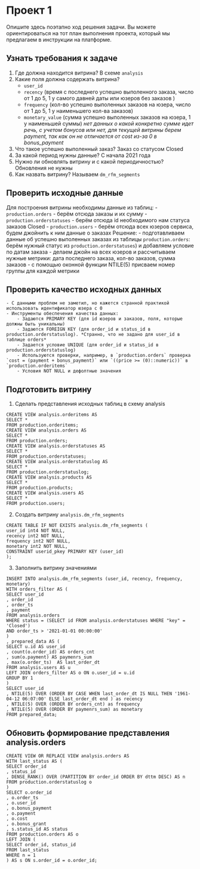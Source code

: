 # Проект 1
Опишите здесь поэтапно ход решения задачи. Вы можете ориентироваться на тот план выполнения проекта, который мы предлагаем в инструкции на платформе.
## Узнать требования к задаче
1. Где должна находится витрина? В схеме `analysis`
2. Какие поля должна содержать витрина? 
	- `user_id`
	- `recency` (время с последнего успешно выполенного заказа, число от 1 до 5, 1 у самого давней даты или юзеров без заказов )
	- `frequency` (кол-во успешно выполенных заказов на юзера, число от 1 до 5, 1 у наименьшего кол-ва заказов)
	- `monetary_value` (сумма успешно выполенных заказов на юзера, 1 у наименьшей суммы) *нет данных о какой конкретно сумме идет речь, с учетом бонусов или нет, для текущей витрины берем payment, так как он не отличается от cost из-за 0 в bonus_payment*
3. Что такое успешно выполенный заказ? Заказ со статусом Closed
4. За какой период нужны данные? С начала 2021 года
5. Нужно ли обновлять витрину и с какой периодичностью? Обновления не нужны
6. Как назвать витрину? Называем `dm_rfm_segments`
## Проверить исходные данные
Для построения витрины необходимы данные из таблиц:
	- `production.orders` - берём отсюда заказы и их сумму
	- `production.orderstatuses` - берём отсюда id необходимого нам статуса заказов Closed
	- `production.users` - берём отсюда всех юзеров сервиса, будем джойнить к ним данные о заказах
Решение:
	- подготавливаем данные об успешно выполенных заказах из таблицы `production.orders`: берём нужный статус из `production.orderstatuses`) и добавляем условие по датам заказа
	- делаем джойн на всех юзеров и рассчитываем нужные метрики: дата последнего заказа, кол-во заказов, сумма заказов
	- с помощью оконной функции NTILE(5) присваем номер группы для каждой метрики
## Проверить качество исходных данных
	- С данными проблем не заметил, но кажется странной практикой использовать идентификатор юзера с 0
	- Инструменты обеспечения качества данных:
		- Задаются PRIMARY KEY (для id юзеров и заказов, поля, которые должны быть уникальны)
		- Задаются FOREIGN KEY (для order_id и status_id в production.orderstatuslog). *Странно, что не задано для user_id в таблице orders*
		- Задается условие UNIQUE (для order_id и status_id в production.orderstatuslog)
		- Используются проверки, например, в `production.orders` проверка `cost = (payment + bonus_payment)` или `((price >= (0)::numeric))` в `production.orderitems`
		- Условия NOT NULL и дефолтные значения 
## Подготовить витрину
1. Сделать представления исходных таблиц в схему analysis
```
CREATE VIEW analysis.orderitems AS
SELECT *
FROM production.orderitems;
CREATE VIEW analysis.orders AS
SELECT *
FROM production.orders;
CREATE VIEW analysis.orderstatuses AS
SELECT *
FROM production.orderstatuses;
CREATE VIEW analysis.orderstatuslog AS
SELECT *
FROM production.orderstatuslog;
CREATE VIEW analysis.products AS
SELECT *
FROM production.products;
CREATE VIEW analysis.users AS
SELECT *
FROM production.users;
```
2. Создать витрину `analysis.dm_rfm_segments`
```
CREATE TABLE IF NOT EXISTS analysis.dm_rfm_segments (
user_id int4 NOT NULL,
recency int2 NOT NULL,
frequency int2 NOT NULL,
monetary int2 NOT NULL,
CONSTRAINT userid_pkey PRIMARY KEY (user_id)
);
```
3. Заполнить витрину значениями
```
INSERT INTO analysis.dm_rfm_segments (user_id, recency, frequency, monetary)
WITH orders_filter AS (
SELECT user_id
, order_id
, order_ts 
, payment
FROM analysis.orders
WHERE status = (SELECT id FROM analysis.orderstatuses WHERE "key" = 'Closed')
AND order_ts > '2021-01-01 00:00:00'
)
, prepared_data AS (
SELECT u.id AS user_id
, count(o.order_id) AS orders_cnt
, sum(o.payment) AS paymenrs_sum
, max(o.order_ts)  AS last_order_dt
FROM analysis.users AS u
LEFT JOIN orders_filter AS o ON o.user_id = u.id
GROUP BY 1
)
SELECT user_id
, NTILE(5) OVER (ORDER BY CASE WHEN last_order_dt IS NULL THEN '1961-04-12 06:07:00' ELSE last_order_dt end ) as recency
, NTILE(5) OVER (ORDER BY orders_cnt) as frequency
, NTILE(5) OVER (ORDER BY paymenrs_sum) as monetary
FROM prepared_data;
```
## Обновить формирование представления analysis.orders
```
CREATE VIEW OR REPLACE VIEW analysis.orders AS
WITH last_status AS (
SELECT order_id
, status_id
, DENSE_RANK() OVER (PARTITION BY order_id ORDER BY dttm DESC) AS n
FROM production.orderstatuslog o 
)
SELECT o.order_id
, o.order_ts 
, o.user_id
, o.bonus_payment
, o.payment 
, o.cost
, o.bonus_grant
, s.status_id AS status
FROM production.orders AS o
LEFT JOIN (
SELECT order_id, status_id 
FROM last_status
WHERE n = 1
) AS s ON s.order_id = o.order_id;
```
